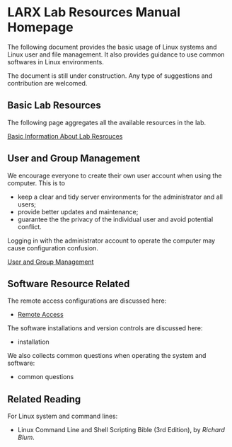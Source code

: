 <!-- home page -->

# LARX Lab Resources Manual Homepage

The following document provides the basic usage of Linux systems and Linux user and file management. It also provides guidance to use common softwares in Linux environments. 

The document is still under construction. Any type of suggestions and contribution are welcomed.



## Basic Lab Resources

The following page aggregates all the available resources in the lab.

[Basic Information About Lab Resrouces](_pages/basic_lab_info.md)



## User and Group Management

We encourage everyone to create their own user account when using the computer. This is to

- keep a clear and tidy server environments for the administrator and all users;
- provide better updates and maintenance;
- guarantee the the privacy of the individual user and avoid potential conflict. 

Logging in with the administrator account to operate the computer may cause configuration confusion. 

[User and Group Management](_pages/user_and_group.md) 



##  Software Resource Related

The remote access configurations are  discussed here:

- [Remote Access](_pages/remote_access.md)



The software installations and version controls are discussed here:

- installation



We also collects common questions when operating the system and software:

- common questions



## Related Reading
For Linux system and command lines:
- Linux Command Line and Shell Scripting Bible (3rd Edition), by *Richard Blum*.

